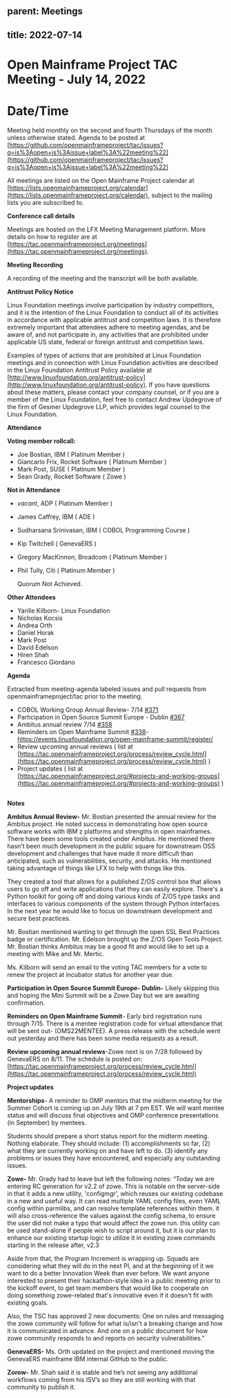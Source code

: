 

## **parent: Meetings**


## **title: 2022-07-14**



# Open Mainframe Project TAC Meeting - July 14, 2022
# Date/Time


Meeting held monthly on the second and fourth Thursdays of the month unless otherwise stated. Agenda to be posted at [https://github.com/openmainframeproject/tac/issues?q=is%3Aopen+is%3Aissue+label%3A%22meeting%22](https://github.com/openmainframeproject/tac/issues?q=is%3Aopen+is%3Aissue+label%3A%22meeting%22)


All meetings are listed on the Open Mainframe Project calendar at [https://lists.openmainframeproject.org/calendar](https://lists.openmainframeproject.org/calendar), subject to the mailing lists you are subscribed to.



**Conference call details**

Meetings are hosted on the LFX Meeting Management platform. More details on how to register are at [https://tac.openmainframeproject.org/meetings](https://tac.openmainframeproject.org/meetings).

**Meeting Recording**

A recording of the meeting and the transcript will be both available.


 
**Antitrust Policy Notice**

Linux Foundation meetings involve participation by industry competitors, and it is the intention of the Linux Foundation to conduct all of its activities in accordance with applicable antitrust and competition laws. It is therefore extremely important that attendees adhere to meeting agendas, and be aware of, and not participate in, any activities that are prohibited under applicable US state, federal or foreign antitrust and competition laws.


Examples of types of actions that are prohibited at Linux Foundation meetings and in connection with Linux Foundation activities are described in the Linux Foundation Antitrust Policy available at [http://www.linuxfoundation.org/antitrust-policy](http://www.linuxfoundation.org/antitrust-policy). If you have questions about these matters, please contact your company counsel, or if you are a member of the Linux Foundation, feel free to contact Andrew Updegrove of the firm of Gesmer Updegrove LLP, which provides legal counsel to the Linux Foundation.


**Attendance**

**Voting member rollcall:**



*  Joe Bostian, IBM ( Platinum Member )
*  Giancarlo Frix, Rocket Software ( Platinum Member )
*  Mark Post, SUSE ( Platinum Member )
* Sean Grady, Rocket Software ( Zowe )

**Not in Attendance**


*  _vacant_, ADP ( Platinum Member )
* James Caffrey, IBM ( ADE )
*  Sudharsana Srinivasan, IBM ( COBOL Programming Course )
*  Kip Twitchell ( GenevaERS )
* Gregory MacKinnon, Broadcom ( Platinum Member )
*  Phil Tully, Citi ( Platinum Member )

    Quorum Not Achieved.



**Other Attendees**


* Yarille Kilborn- Linux Foundation
* Nicholas Kocsis
* Andrea Orth
* Daniel Horak
* Mark Post
* David Edelson
* Hiren Shah
* Francesco Giordano


**Agenda**


Extracted from meeting-agenda labeled issues and pull requests from openmainframeproject/tac prior to the meeting.

* COBOL Working Group Annual Review- 7/14 [#371](https://github.com/openmainframeproject/tac/issues/371)
* Participation in Open Source Summit Europe - Dublin [#367](https://github.com/openmainframeproject/tac/issues/367)
* Ambitus annual review 7/14 [#358](https://github.com/openmainframeproject/tac/issues/358)
* Reminders on Open Mainframe Summit [#338](https://github.com/openmainframeproject/tac/issues/338)- https://events.linuxfoundation.org/open-mainframe-summit/register/
* Review upcoming annual reviews ( list at [https://tac.openmainframeproject.org/process/review_cycle.html](https://tac.openmainframeproject.org/process/review_cycle.html) )
* Project updates ( list at [https://tac.openmainframeproject.org/#projects-and-working-groups](https://tac.openmainframeproject.org/#projects-and-working-groups) )

## 
**Notes**


**Ambitus Annual Review-** Mr. Bostian presented the annual review for the Ambitus project. He noted success in demonstrating how open source software works with IBM z platforms and strengths in open mainframes. There have been some tools created under Ambitus. He mentioned there hasn’t been much development in the public square for downstream OSS development and challenges that have made it more difficult than anticipated, such as vulnerabilities, security, and attacks. He mentioned taking advantage of things like LFX to help with things like this. 

They created a tool that allows for a published Z/OS control box that allows users to go off and write applications that they can easily explore. There's a Python toolkit for going off and doing various kinds of Z/OS type tasks and interfaces to various components of the system through Python interfaces. In the next year he would like to focus on downstream development and secure best practices. 

Mr. Bostian mentioned wanting to get through the open SSL Best Practices badge or certification. Mr. Edelson brought up the Z/OS Open Tools Project. Mr. Bostian thinks Ambitus may be a good fit and would like to set up a meeting with Mike and Mr. Mertic.

Ms. Kilborn will send an email to the voting TAC members for a vote to renew the project at incubator status for another year due.

**Participation in Open Source Summit Europe- Dublin-** Likely skipping this and hoping the Mini Summit will be a Zowe Day but we are awaiting confirmation.

**Reminders on Open Mainframe Summit**- Early bird registration runs through 7/15. There is a mentee registration code for virtual attendance that will be sent out- (OMS22MENTEE). A press release with the schedule went out yesterday and there has been some media requests as a result.  

**Review upcoming annual reviews**-Zowe next is on 7/28 followed by GenevaERS on 8/11. The schedule is posted on: [https://tac.openmainframeproject.org/process/review_cycle.html](https://tac.openmainframeproject.org/process/review_cycle.html)

**Project updates**

**Mentorships**- A reminder to OMP mentors that the midterm meeting for the Summer Cohort is coming up on July 19th at 7 pm EST.  We will want mentee status and will discuss final objectives and OMP conference presentations (in September) by mentees.

Students should prepare a short status report for the midterm meeting.  Nothing elaborate.  They should include: (1) accomplishments so far, (2) what they are currently working on and have left to do.  (3) identify any problems or issues they have encountered, and especially any outstanding issues.

**Zowe-** Mr. Grady had to leave but left the following notes: “Today we are entering RC generation for v2.2 of zowe. This is notable on the server-side in that it adds a new utility, 'configmgr', which reuses our existing codebase in a new and useful way. It can read multiple YAML config files, even YAML config within parmlibs, and can resolve template references within them. it will also cross-reference the values against the config schema, to ensure the user did not make a typo that would affect the zowe run. this utility can be used stand-alone if people wish to script around it, but it is our plan to enhance our existing startup logic to utilize it in existing zowe commands starting in the release after, v2.3

Aside from that, the Program Increment is wrapping up. Squads are considering what they will do in the next PI, and at the beginning of it we want to do a better Innovation Week than ever before. We want anyone interested to present their hackathon-style idea in a public meeting prior to the kickoff event, to get team members that would like to cooperate on doing something zowe-related that's innovative even if it doesn't fit with existing goals.

Also, the TSC has approved 2 new documents: One on rules and messaging the zowe community will follow for what is/isn't a breaking change and how it is communicated in advance. And one on a public document for how zowe community responds to and reports on security vulnerabilities.”

**GenevaERS-** Ms. Orth updated on the project and mentioned moving the GenevaERS mainframe IBM internal GitHub to the public. 
 
**Zorow-** Mr. Shah said it is stable and he’s not seeing any additional workflows coming from his ISV’s so they are still working with that community to publish it.

